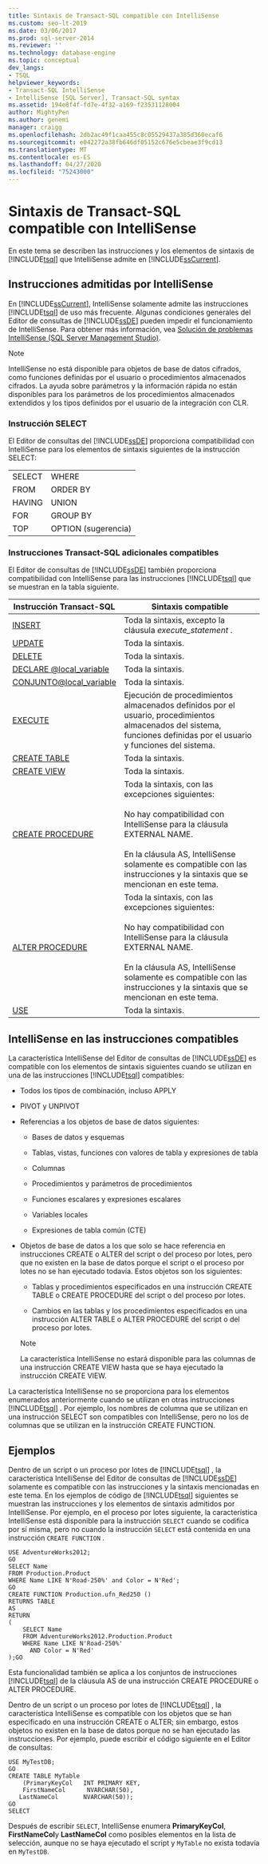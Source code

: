 ```yaml
---
title: Sintaxis de Transact-SQL compatible con IntelliSense
ms.custom: seo-lt-2019
ms.date: 03/06/2017
ms.prod: sql-server-2014
ms.reviewer: ''
ms.technology: database-engine
ms.topic: conceptual
dev_langs:
- TSQL
helpviewer_keywords:
- Transact-SQL IntelliSense
- IntelliSense [SQL Server], Transact-SQL syntax
ms.assetid: 194e8f4f-fd7e-4f32-a169-f23531128004
author: MightyPen
ms.author: genemi
manager: craigg
ms.openlocfilehash: 2db2ac49f1caa455c8c05529437a385d360ecaf6
ms.sourcegitcommit: e042272a38fb646df05152c676e5cbeae3f9cd13
ms.translationtype: MT
ms.contentlocale: es-ES
ms.lasthandoff: 04/27/2020
ms.locfileid: "75243000"
---
```

# <a name="transact-sql-syntax-supported-by-intellisense"></a>Sintaxis de Transact-SQL compatible con IntelliSense
  En este tema se describen las instrucciones y los elementos de sintaxis de [!INCLUDE[tsql](../../includes/tsql-md.md)] que IntelliSense admite en [!INCLUDE[ssCurrent](../../includes/sscurrent-md.md)].  
  
## <a name="statements-supported-by-intellisense"></a>Instrucciones admitidas por IntelliSense  
 En [!INCLUDE[ssCurrent](../../includes/sscurrent-md.md)], IntelliSense solamente admite las instrucciones [!INCLUDE[tsql](../../includes/tsql-md.md)] de uso más frecuente. Algunas condiciones generales del Editor de consultas de [!INCLUDE[ssDE](../../includes/ssde-md.md)] pueden impedir el funcionamiento de IntelliSense. Para obtener más información, vea [Solución de problemas IntelliSense &#40;SQL Server Management Studio&#41;](troubleshooting-intellisense.md).  
  
> [!NOTE]  
>  IntelliSense no está disponible para objetos de base de datos cifrados, como funciones definidas por el usuario o procedimientos almacenados cifrados. La ayuda sobre parámetros y la información rápida no están disponibles para los parámetros de los procedimientos almacenados extendidos y los tipos definidos por el usuario de la integración con CLR.  
  
### <a name="select-statement"></a>Instrucción SELECT  
 El Editor de consultas del [!INCLUDE[ssDE](../../includes/ssde-md.md)] proporciona compatibilidad con IntelliSense para los elementos de sintaxis siguientes de la instrucción SELECT:  
  
|||  
|-|-|  
|SELECT|WHERE|  
|FROM|ORDER BY|  
|HAVING|UNION|  
|FOR|GROUP BY|  
|TOP|OPTION (sugerencia)|  
  
### <a name="additional-transact-sql-statements-that-are-supported"></a>Instrucciones Transact-SQL adicionales compatibles  
 El Editor de consultas de [!INCLUDE[ssDE](../../includes/ssde-md.md)] también proporciona compatibilidad con IntelliSense para las instrucciones [!INCLUDE[tsql](../../includes/tsql-md.md)] que se muestran en la tabla siguiente.  
  
|Instrucción Transact-SQL|Sintaxis compatible|  
|-----------------------------|----------------------|  
|[INSERT](/sql/t-sql/statements/insert-transact-sql)|Toda la sintaxis, excepto la cláusula *execute_statement* .|  
|[UPDATE](/sql/t-sql/queries/update-transact-sql)|Toda la sintaxis.|  
|[DELETE](/sql/t-sql/statements/delete-transact-sql)|Toda la sintaxis.|  
|[DECLARE @local_variable](/sql/t-sql/language-elements/declare-local-variable-transact-sql)|Toda la sintaxis.|  
|[CONJUNTO@local_variable](/sql/t-sql/language-elements/set-local-variable-transact-sql)|Toda la sintaxis.|  
|[EXECUTE](/sql/t-sql/language-elements/execute-transact-sql)|Ejecución de procedimientos almacenados definidos por el usuario, procedimientos almacenados del sistema, funciones definidas por el usuario y funciones del sistema.|  
|[CREATE TABLE](/sql/t-sql/statements/create-table-transact-sql)|Toda la sintaxis.|  
|[CREATE VIEW](/sql/t-sql/statements/create-view-transact-sql)|Toda la sintaxis.|  
|[CREATE PROCEDURE](/sql/t-sql/statements/create-procedure-transact-sql)|Toda la sintaxis, con las excepciones siguientes:<br /><br /> No hay compatibilidad con IntelliSense para la cláusula EXTERNAL NAME.<br /><br /> En la cláusula AS, IntelliSense solamente es compatible con las instrucciones y la sintaxis que se mencionan en este tema.|  
|[ALTER PROCEDURE](/sql/t-sql/statements/alter-procedure-transact-sql)|Toda la sintaxis, con las excepciones siguientes:<br /><br /> No hay compatibilidad con IntelliSense para la cláusula EXTERNAL NAME.<br /><br /> En la cláusula AS, IntelliSense solamente es compatible con las instrucciones y la sintaxis que se mencionan en este tema.|  
|[USE](/sql/t-sql/language-elements/use-transact-sql)|Toda la sintaxis.|  
  
## <a name="intellisense-in-supported-statements"></a>IntelliSense en las instrucciones compatibles  
 La característica IntelliSense del Editor de consultas de [!INCLUDE[ssDE](../../includes/ssde-md.md)] es compatible con los elementos de sintaxis siguientes cuando se utilizan en una de las instrucciones [!INCLUDE[tsql](../../includes/tsql-md.md)] compatibles:  
  
-   Todos los tipos de combinación, incluso APPLY  
  
-   PIVOT y UNPIVOT  
  
-   Referencias a los objetos de base de datos siguientes:  
  
    -   Bases de datos y esquemas  
  
    -   Tablas, vistas, funciones con valores de tabla y expresiones de tabla  
  
    -   Columnas  
  
    -   Procedimientos y parámetros de procedimientos  
  
    -   Funciones escalares y expresiones escalares  
  
    -   Variables locales  
  
    -   Expresiones de tabla común (CTE)  
  
-   Objetos de base de datos a los que solo se hace referencia en instrucciones CREATE o ALTER del script o del proceso por lotes, pero que no existen en la base de datos porque el script o el proceso por lotes no se han ejecutado todavía. Estos objetos son los siguientes:  
  
    -   Tablas y procedimientos especificados en una instrucción CREATE TABLE o CREATE PROCEDURE del script o del proceso por lotes.  
  
    -   Cambios en las tablas y los procedimientos especificados en una instrucción ALTER TABLE o ALTER PROCEDURE del script o del proceso por lotes.  
  
    > [!NOTE]  
    >  La característica IntelliSense no estará disponible para las columnas de una instrucción CREATE VIEW hasta que se haya ejecutado la instrucción CREATE VIEW.  
  
 La característica IntelliSense no se proporciona para los elementos enumerados anteriormente cuando se utilizan en otras instrucciones [!INCLUDE[tsql](../../includes/tsql-md.md)] . Por ejemplo, los nombres de columna que se utilizan en una instrucción SELECT son compatibles con IntelliSense, pero no los de columnas que se utilizan en la instrucción CREATE FUNCTION.  
  
## <a name="examples"></a>Ejemplos  
 Dentro de un script o un proceso por lotes de [!INCLUDE[tsql](../../includes/tsql-md.md)] , la característica IntelliSense del Editor de consultas de [!INCLUDE[ssDE](../../includes/ssde-md.md)] solamente es compatible con las instrucciones y la sintaxis mencionadas en este tema. En los ejemplos de código de [!INCLUDE[tsql](../../includes/tsql-md.md)] siguientes se muestran las instrucciones y los elementos de sintaxis admitidos por IntelliSense. Por ejemplo, en el proceso por lotes siguiente, la característica IntelliSense está disponible para la instrucción `SELECT` cuando se codifica por sí misma, pero no cuando la instrucción `SELECT` está contenida en una instrucción `CREATE FUNCTION` .  
  
```  
USE AdventureWorks2012;  
GO  
SELECT Name  
FROM Production.Product  
WHERE Name LIKE N'Road-250%' and Color = N'Red';  
GO  
CREATE FUNCTION Production.ufn_Red250 ()  
RETURNS TABLE  
AS  
RETURN   
(  
    SELECT Name  
    FROM AdventureWorks2012.Production.Product  
    WHERE Name LIKE N'Road-250%'  
      AND Color = N'Red'  
);GO  
```  
  
 Esta funcionalidad también se aplica a los conjuntos de instrucciones [!INCLUDE[tsql](../../includes/tsql-md.md)] de la cláusula AS de una instrucción CREATE PROCEDURE o ALTER PROCEDURE.  
  
 Dentro de un script o un proceso por lotes de [!INCLUDE[tsql](../../includes/tsql-md.md)] , la característica IntelliSense es compatible con los objetos que se han especificado en una instrucción CREATE o ALTER; sin embargo, estos objetos no existen en la base de datos porque no se han ejecutado las instrucciones. Por ejemplo, puede escribir el código siguiente en el Editor de consultas:  
  
```  
USE MyTestDB;  
GO  
CREATE TABLE MyTable  
    (PrimaryKeyCol   INT PRIMARY KEY,  
    FirstNameCol      NVARCHAR(50),  
   LastNameCol       NVARCHAR(50));  
GO  
SELECT   
```  
  
 Después de escribir `SELECT`, IntelliSense enumera **PrimaryKeyCol**, **FirstNameCol**y **LastNameCol** como posibles elementos en la lista de selección, aunque no se haya ejecutado el script y `MyTable` no exista todavía en `MyTestDB`.  
  
  
